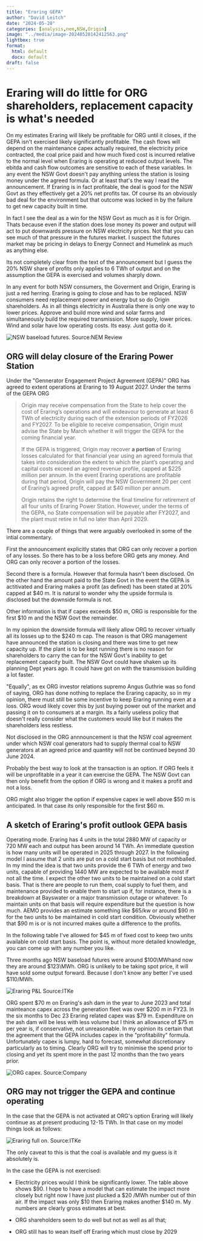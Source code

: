 ```yaml
---
title: "Eraring GEPA"
author: "David Leitch"
date: "2024-05-28"
categories: [analysis,nem,NSW,Origin]
image: "../media/image-20240528142412563.png"
lightbox: true
format:
  html: default
  docx: default
draft: false
---
```


# Eraring will do little for ORG shareholders, replacement capacity is what's needed

On my estimates Eraring will likely be profitable for ORG until it closes, if the GEPA isn't exercised likely significantly profitable. The cash flows will depend on the maintenance capex actually required, the electricity price contracted, the coal price paid and how much fixed cost is incurred relative to the normal level when Eraring is operating at reduced output levels. The ebitda and cash flow outcomes are sensitive to each of these variables. In any event the NSW Govt doesn't pay anything unless the station is losing money under the agreed formula. Or at least that's the way I read the announcement.  If Eraring is in fact profitable, the deal is good for the NSW Govt as they effectively get a 20% net profits tax. Of course its an obviously bad deal for the environment but that outcome was locked in by the failure to get new capacity built in time.

In fact I see the deal as a win for the NSW Govt as much as it is for Origin. Thats because even if the station does lose money its power and output will act to put downwards pressure on NSW electricity prices.  Not that you can see much of that pressure in the futures market. I suspect the futures market may be pricing in delays to Energy Connect and Humelink as much as anything else. 

Its not completely clear from the text of the announcement but I guess the 20% NSW share of profits only applies to 6 TWh of output and on the assumption the GEPA is exercised and volumes sharply down.

In any event for both NSW consumers, the Goverment and Origin,  Eraring is just a red herring. Eraring is going to close and has to be replaced. NSW consumers need replacement power and energy but so do Origin shareholders. As in all things electricity in Australia there is only one way to lower prices. Approve and build more wind and solar farms and simultaneously build the required transmission. More supply, lower prices. Wind and solar have low operating costs. Its easy. Just gotta do it.

![NSW baseload futures. Source:NEM Review](../media/image-20240528142412563.png)

## ORG will delay closure of the Eraring Power Station

Under the "Gennerator Engagement Project Agreement (GEPA)" ORG has agreed to extent operations at Eraring to 19 August 2027.  Under the terms of the GEPA ORG 

> Origin may receive compensation from the State to help cover the cost of Eraring’s operations and will endeavour to generate at least 6 TWh of electricity during each of the extension periods of FY2026 and FY2027. To be eligible to receive compensation, Origin must advise the State by March whether it will trigger the GEPA for the coming financial year. 
>
> If the GEPA is triggered, Origin may recover **a portion** of Eraring losses calculated for that financial year using an agreed formula that takes into consideration the extent to which the plant’s operating and capital costs exceed an agreed revenue profile, capped at \$225 million per annum. In the event Eraring operations are profitable during that period, Origin will pay the NSW Government 20 per cent of Eraring’s agreed profit, capped at $40 million per annum.
>
> Origin retains the right to determine the final timeline for retirement of all four units of Eraring Power Station. However, under the terms of the GEPA, no State compensation will be payable after FY2027, and the plant must retire in full no later than April 2029.

There are a couple of things that were arguably overlooked in some of the intial commentary. 

First the announcement explicitly states that ORG can only recover a portion of any losses. So there has to be a loss before ORG gets any money. And ORG can only recover a portion of the losses.

Second there is a formula. However that formula hasn't been disclosed. On the other hand the amount paid to the State Govt in the event the GEPA is actitivated and Eraring makes a profit (as defined) has been stated at 20% capped at $40 m. It is natural to wonder why the upside formula is disclosed but the downside formula is not.

Other information is that if capex exceeds \$50 m, ORG is responsible for the first \$10 m and the NSW Govt the remainder.

In my opinion the downside formula will likely allow ORG to recover virtually all its losses up to the \$240 m cap. The reason is that ORG management have announced the station is closing and there was time to get new capacity up. If the plant is to be kept running there is no reason for shareholders to carry the can for the NSW Govt's inability to get replacement capacity built. The NSW Govt could have shaken up its planning Dept years ago. It could have got on with the transmission building a lot faster.

"Equally", as ex ORG investor relations supremo Angus Guthrie was so fond of saying,  ORG has done nothing to replace the Eraring capacity, so in my opinion, there must still be some incentive to keep Eraring running even at a loss. ORG woud likely cover this by just buying power out of the market and passing it on to consumers at a margin. Its a fairly useless policy that doesn't really consider what the customers would like but it makes the shareholders less restless.

Not disclosed in the ORG annnouncement is that the NSW coal agreement under which NSW coal generators had to supply thermal coal to NSW generators at an agreed price and quantity will not be continued beyond 30 June 2024.

Probably the best way to look at the transaction is an option. If ORG feels it will be unprofitable in a year it can exercise the GEPA. The NSW Govt can then only benefit from the option if ORG is wrong and it makes a profit and not a loss.

ORG might also trigger the option if expensive capex ie well above \$50 m is anticipated. In that case its only responsible for the first \$60 m.

##  A sketch of Eraring's profit outlook GEPA basis

Operating mode. Eraring has 4 units in the total 2880 MW of capacity or 720 MW each and output has been around 14 TWh. An immediate question is how many units will be operated in 2025 through 2027. In the following model I assume that 2 units are put on a cold start basis but not mothballed. In my mind the idea is that two units provide the 6 TWh of energy and two units, capable of providing 1440 MW are expected to be available most if not all the time. I expect the other two units to be maintained on a cold start basis. That is there are people to run them, coal supply to fuel them, and maintenance provided to enable them to start up if, for instance, there is a breakdown at Bayswater or a major transmission outage or whatever. To maintain units on that basis will require expenditure but the question is how much. AEMO provides an estimate something like $65/kw or around \$90 m for the two units to be maintained in cold start condition. Obviously whether that \$90 m is or is not incurred makes quite a difference to the profits. 

In the following table I've allowed for $45 m of fixed cost to keep two units available on cold start basis. The point is, without more detailed knowledge, you can come up with any number you like.

Three months ago NSW baseload futures were around \$100\MWhand now they are around \$123\MWh. ORG is unlikely to be taking spot price, it will have sold some output forward. Because I don't know any better I've used $110/MWh. 

![Eraring P&L Source:ITKe](../media/image-20240528182958298.png)



ORG spent $70 m on Eraring's ash dam in  the year to June 2023 and total mainteance capex across the generation fleet was over \$200 m in FY23. In the six months  to Dec 23 Eraring related capex was \$79 m. Expenditure on the ash dam will be less with less volume but I think an allowance of \$75 m per year is, if conservative, not unreasonable. In my opinion its certain that the agreement that the GEPA includes capex in the "profitability" formula.  Unfortunately capex is lumpy, hard to forecast, somewhat discretionary particularly as to timing. Clearly ORG will try to minimise the spend prior to closing and yet its spent more in the past 12 months than the two years prior. 

![ORG capex. Source:Company](../media/image-20240528134629103.png)

## ORG may not trigger the GEPA and continue operating

In the case that the GEPA is not activated at ORG's option Eraring will likely continue as at present producing 12-15 TWh. In that case on my model things look as follows:

![Eraring full on. Source:ITKe](../media/IMG_5078.png)

The only caveat to this is that the coal is available and my guess is it absolutely is.

In the case the GEPA is not exercised:

- Electricity prices would I think be significantly lower. The table above shows \$90. I hope to have a model that can estimate the impact more closely but right now I have just plucked a \$20 /MWh number out of thin air. If the impact was only \$10 then Eraring makes another \$140 m. My numbers are clearly gross estimates at best.

- ORG shareholders seem to do well but not as well as all that;

- ORG still has to wean itself off Eraring which must close by 2029

  